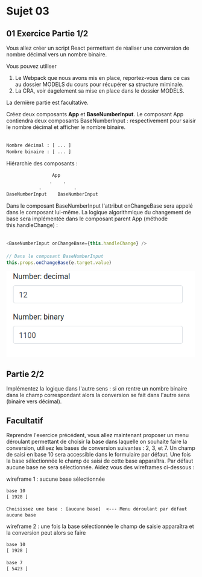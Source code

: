 # Sujet 03

## 01 Exercice Partie 1/2

Vous allez créer un script React permettant de réaliser une conversion de nombre décimal vers un nombre binaire. 

Vous pouvez utiliser 

1. Le Webpack que nous avons mis en place, reportez-vous dans ce cas au dossier MODELS du cours pour récupérer sa structure miminale. 
2. La CRA, voir éagelement sa mise en place dans le dossier MODELS.

La dernière partie est facultative.

Créez deux composants **App** et **BaseNumberInput**. Le composant App contiendra deux composants BaseNumberInput : respectivement pour saisir le nombre décimal et afficher le nombre binaire.

```txt

Nombre décimal : [ ... ]
Nombre binaire : [ ... ]

```

Hiérarchie des composants :

```txt
                 App
                .    .
            .            .
BaseNumberInput    BaseNumberInput
```

Dans le composant BaseNumberInput l'attribut onChangeBase sera appelé dans le composant lui-même. La logique algorithmique du changement de base sera implémentée dans le composant parent App (méthode this.handleChange) :

```js

<BaseNumberInput onChangeBase={this.handleChange} />

// Dans le composant BaseNumberInput
this.props.onChangeBase(e.target.value)

```

![Conversion binary <=> decimal](./images/decimal_binary.png)

## Partie 2/2

Implémentez la logique dans l'autre sens : si on rentre un nombre binaire dans le champ correspondant alors la conversion se fait dans l'autre sens (binaire vers décimal).

## Facultatif 

Reprendre l'exercice précédent, vous allez maintenant proposer un menu déroulant permettant de choisir la base dans laquelle on souhaite faire la conversion, utilisez les bases de conversion suivantes : 2, 3, et 7. Un champ de saisi en base 10 sera accessible dans le formulaire par défaut. Une fois la base sélectionnée le champ de saisi de cette base apparaîtra. Par défaut aucune base ne sera sélectionnée. Aidez vous des wireframes ci-dessous :

wireframe 1 : aucune base sélectionnée

```text
base 10
[ 1928 ]

Choisissez une base : [aucune base]  <--- Menu déroulant par défaut aucune base 

```

wireframe 2 : une fois la base sélectionnée le champ de saisie apparaîtra et la conversion peut alors se faire

```text
base 10
[ 1928 ]

base 7
[ 5423 ]

```
